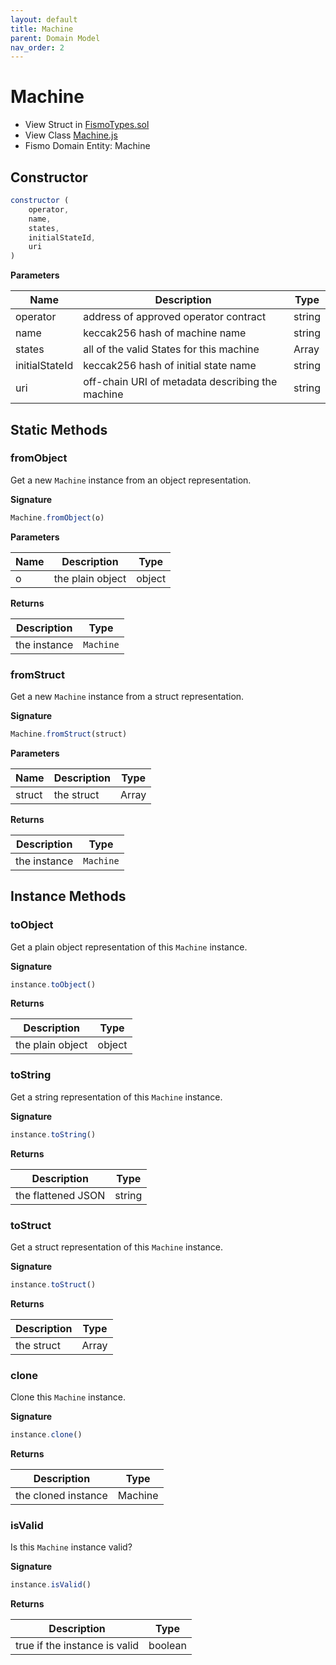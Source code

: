 ```yaml
---
layout: default
title: Machine
parent: Domain Model
nav_order: 2
---
```

# Machine
* View Struct in [FismoTypes.sol](https://github.com/cliffhall/Fismo/blob/main/contracts/domain/FismoTypes.sol#L19)
* View Class [Machine.js](https://github.com/cliffhall/Fismo/blob/main/scripts/domain/entity/Machine.js)
* Fismo Domain Entity: Machine

## Constructor

```javascript
constructor (
    operator, 
    name, 
    states,
    initialStateId, 
    uri
)
```

**Parameters**

| Name           | Description                                      | Type   |
|----------------|--------------------------------------------------|--------|
| operator    | address of approved operator contract            | string |
| name         | keccak256 hash of machine name                   | string |
| states | all of the valid States for this machine         | Array  |
| initialStateId  | keccak256 hash of initial state name             | string |
| uri    | off-chain URI of metadata describing the machine | string |

## Static Methods

### fromObject
Get a new `Machine` instance from an object representation.

**Signature**
```javascript
Machine.fromObject(o)
```
**Parameters**

| Name     | Description      | Type   |
|----------|------------------|--------|
| o        | the plain object | object | 

**Returns**

| Description       | Type           |
|-------------------|----------------|
| the instance | `Machine` | 

### fromStruct
Get a new `Machine` instance from a struct representation.

**Signature**
```javascript
Machine.fromStruct(struct)
```
**Parameters**

| Name   | Description | Type  |
|--------|-------------|-------|
| struct | the struct  | Array | 

**Returns**

| Description       | Type           |
|-------------------|----------------|
| the instance | `Machine` |

## Instance Methods

### toObject
Get a plain object representation of this `Machine` instance.

**Signature**
```javascript
instance.toObject()
```

**Returns**

| Description      | Type   |
|------------------|--------|
| the plain object | object | 

### toString
Get a string representation of this `Machine` instance.

**Signature**
```javascript
instance.toString()
```

**Returns**

| Description              | Type   |
|--------------------------|--------|
| the flattened JSON | string | 

### toStruct
Get a struct representation of this `Machine` instance.

**Signature**
```javascript
instance.toStruct()
```

**Returns**

| Description | Type  |
|-------------|-------|
| the struct  | Array | 

### clone
Clone this `Machine` instance.

**Signature**
```javascript
instance.clone()
```

**Returns**

| Description         | Type           |
|---------------------|----------------|
| the cloned instance | Machine | 

### isValid
Is this `Machine` instance valid?

**Signature**
```javascript
instance.isValid()
```

**Returns**

| Description                   | Type    |
|-------------------------------|---------|
| true if the instance is valid | boolean | 


